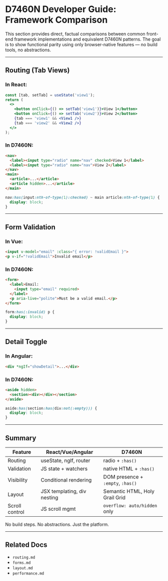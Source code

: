 # D7460N Developer Guide: Framework Comparison

This section provides direct, factual comparisons between common front-end framework implementations and equivalent D7460N patterns. The goal is to show functional parity using only browser-native features — no build tools, no abstractions.

---

## Routing (Tab Views)

### In React:
```jsx
const [tab, setTab] = useState('view1');
return (
  <>
    <button onClick={() => setTab('view1')}>View 1</button>
    <button onClick={() => setTab('view2')}>View 2</button>
    {tab === 'view1' && <View1 />}
    {tab === 'view2' && <View2 />}
  </>
);
```

### In D7460N:
```html
<nav>
  <label><input type="radio" name="nav" checked>View 1</label>
  <label><input type="radio" name="nav">View 2</label>
</nav>
<main>
  <article>...</article>
  <article hidden>...</article>
</main>
```
```css
nav:has(input:nth-of-type(1):checked) ~ main article:nth-of-type(1) {
  display: block;
}
```

---

## Form Validation

### In Vue:
```html
<input v-model="email" :class="{ error: !validEmail }">
<p v-if="!validEmail">Invalid email</p>
```

### In D7460N:
```html
<form>
  <label>Email:
    <input type="email" required>
  </label>
  <p aria-live="polite">Must be a valid email.</p>
</form>
```
```css
form:has(:invalid) p {
  display: block;
}
```

---

## Detail Toggle

### In Angular:
```html
<div *ngIf="showDetail">...</div>
```

### In D7460N:
```html
<aside hidden>
  <section><div></div></section>
</aside>
```
```css
aside:has(section:has(div:not(:empty))) {
  display: block;
}
```

---

## Summary

| Feature        | React/Vue/Angular            | D7460N                            |
|----------------|-------------------------------|----------------------------------|
| Routing        | useState, ngIf, router       | radio + `:has()`                |
| Validation     | JS state + watchers          | native HTML + `:has()`          |
| Visibility     | Conditional rendering        | DOM presence + `:empty`, `:has()` |
| Layout         | JSX templating, div nesting  | Semantic HTML, Holy Grail Grid  |
| Scroll control | JS scroll mgmt               | `overflow: auto/hidden` only    |

No build steps. No abstractions. Just the platform.

---

## Related Docs
- `routing.md`
- `forms.md`
- `layout.md`
- `performance.md`

